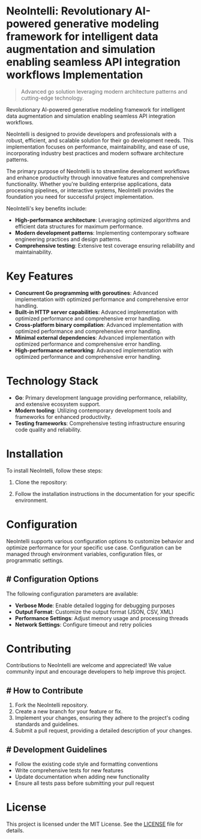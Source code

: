 <!-- fallback_NeoIntelli_20250727035221_42812 -->

# NeoIntelli: Revolutionary AI-powered generative modeling framework for intelligent data augmentation and simulation enabling seamless API integration workflows Implementation
> Advanced go solution leveraging modern architecture patterns and cutting-edge technology.

Revolutionary AI-powered generative modeling framework for intelligent data augmentation and simulation enabling seamless API integration workflows.

NeoIntelli is designed to provide developers and professionals with a robust, efficient, and scalable solution for their go development needs. This implementation focuses on performance, maintainability, and ease of use, incorporating industry best practices and modern software architecture patterns.

The primary purpose of NeoIntelli is to streamline development workflows and enhance productivity through innovative features and comprehensive functionality. Whether you're building enterprise applications, data processing pipelines, or interactive systems, NeoIntelli provides the foundation you need for successful project implementation.

NeoIntelli's key benefits include:

* **High-performance architecture**: Leveraging optimized algorithms and efficient data structures for maximum performance.
* **Modern development patterns**: Implementing contemporary software engineering practices and design patterns.
* **Comprehensive testing**: Extensive test coverage ensuring reliability and maintainability.

# Key Features

* **Concurrent Go programming with goroutines**: Advanced implementation with optimized performance and comprehensive error handling.
* **Built-in HTTP server capabilities**: Advanced implementation with optimized performance and comprehensive error handling.
* **Cross-platform binary compilation**: Advanced implementation with optimized performance and comprehensive error handling.
* **Minimal external dependencies**: Advanced implementation with optimized performance and comprehensive error handling.
* **High-performance networking**: Advanced implementation with optimized performance and comprehensive error handling.

# Technology Stack

* **Go**: Primary development language providing performance, reliability, and extensive ecosystem support.
* **Modern tooling**: Utilizing contemporary development tools and frameworks for enhanced productivity.
* **Testing frameworks**: Comprehensive testing infrastructure ensuring code quality and reliability.

# Installation

To install NeoIntelli, follow these steps:

1. Clone the repository:


2. Follow the installation instructions in the documentation for your specific environment.

# Configuration

NeoIntelli supports various configuration options to customize behavior and optimize performance for your specific use case. Configuration can be managed through environment variables, configuration files, or programmatic settings.

## # Configuration Options

The following configuration parameters are available:

* **Verbose Mode**: Enable detailed logging for debugging purposes
* **Output Format**: Customize the output format (JSON, CSV, XML)
* **Performance Settings**: Adjust memory usage and processing threads
* **Network Settings**: Configure timeout and retry policies

# Contributing

Contributions to NeoIntelli are welcome and appreciated! We value community input and encourage developers to help improve this project.

## # How to Contribute

1. Fork the NeoIntelli repository.
2. Create a new branch for your feature or fix.
3. Implement your changes, ensuring they adhere to the project's coding standards and guidelines.
4. Submit a pull request, providing a detailed description of your changes.

## # Development Guidelines

* Follow the existing code style and formatting conventions
* Write comprehensive tests for new features
* Update documentation when adding new functionality
* Ensure all tests pass before submitting your pull request

# License

This project is licensed under the MIT License. See the [LICENSE](https://github.com/marcmotta/NeoIntelli/blob/main/LICENSE) file for details.
